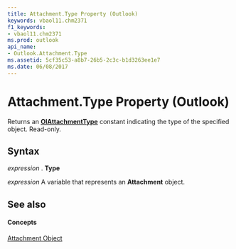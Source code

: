 ```yaml
---
title: Attachment.Type Property (Outlook)
keywords: vbaol11.chm2371
f1_keywords:
- vbaol11.chm2371
ms.prod: outlook
api_name:
- Outlook.Attachment.Type
ms.assetid: 5cf35c53-a8b7-26b5-2c3c-b1d3263ee1e7
ms.date: 06/08/2017
---
```



# Attachment.Type Property (Outlook)

Returns an  **[OlAttachmentType](olattachmenttype-enumeration-outlook.md)** constant indicating the type of the specified object. Read-only.


## Syntax

 _expression_ . **Type**

 _expression_ A variable that represents an **Attachment** object.


## See also


#### Concepts


[Attachment Object](attachment-object-outlook.md)

